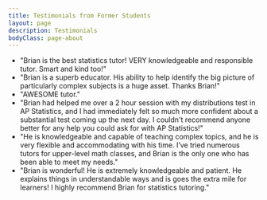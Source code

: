 ```yaml
---
title: Testimonials from Former Students
layout: page
description: Testimonials
bodyClass: page-about
---
```


- "Brian is the best statistics tutor! VERY knowledgeable and responsible tutor. Smart and kind too!"
- "Brian is a superb educator. His ability to help identify the big picture of particularly complex subjects is a huge asset. Thanks Brian!"
- "AWESOME tutor."
- "Brian had helped me over a 2 hour session with my distributions test in AP Statistics, and I had immediately felt so much more confident about a substantial test coming up the next day. I couldn't recommend anyone better for any help you could ask for with AP Statistics!"
- "He is knowledgeable and capable of teaching complex topics, and he is very flexible and accommodating with his time. I’ve tried numerous tutors for upper-level math classes, and Brian is the only one who has been able to meet my needs."
- "Brian is wonderful! He is extremely knowledgeable and patient. He explains things in understandable ways and is goes the extra mile for learners! I highly recommend Brian for statistics tutoring."
